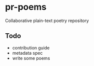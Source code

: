 # pr-poems
Collaborative plain-text poetry repository

## Todo
- contribution guide
- metadata spec
- write some poems
